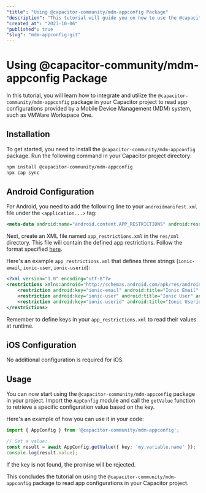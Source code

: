 ```yaml
---
"title": "Using @capacitor-community/mdm-appconfig Package"
"description": "This tutorial will guide you on how to use the @capacitor-community/mdm-appconfig package to read app configurations written by a MDM, such as VMWare Workspace One, in your Capacitor project."
"created_at": "2023-10-06"
"published": true
"slug": "mdm-appconfig-git"
---
```


# Using @capacitor-community/mdm-appconfig Package

In this tutorial, you will learn how to integrate and utilize the `@capacitor-community/mdm-appconfig` package in your Capacitor project to read app configurations provided by a Mobile Device Management (MDM) system, such as VMWare Workspace One.

## Installation

To get started, you need to install the `@capacitor-community/mdm-appconfig` package. Run the following command in your Capacitor project directory:

```bash
npm install @capacitor-community/mdm-appconfig
npx cap sync
```

## Android Configuration

For Android, you need to add the following line to your `androidmanifest.xml` file under the `<application...>` tag:

```xml
<meta-data android:name="android.content.APP_RESTRICTIONS" android:resource="@xml/app_restrictions" />
```

Next, create an XML file named `app_restrictions.xml` in the `res/xml` directory. This file will contain the defined app restrictions. Follow the format specified [here](http://developer.android.com/reference/android/content/RestrictionsManager.html).

Here's an example `app_restrictions.xml` that defines three strings (`ionic-email`, `ionic-user`, `ionic-userid`):

```xml
<?xml version="1.0" encoding="utf-8"?>
<restrictions xmlns:android="http://schemas.android.com/apk/res/android">
    <restriction android:key="ionic-email" android:title="Ionic Email" android:restrictionType="string" android:defaultValue="" />
    <restriction android:key="ionic-user" android:title="Ionic User" android:restrictionType="string" android:defaultValue="" />
    <restriction android:key="ionic-userid" android:title="Ionic Userid" android:restrictionType="string" android:defaultValue="" />
</restrictions>
```

Remember to define keys in your `app_restrictions.xml` to read their values at runtime.

## iOS Configuration

No additional configuration is required for iOS.

## Usage

You can now start using the `@capacitor-community/mdm-appconfig` package in your project. Import the `AppConfig` module and call the `getValue` function to retrieve a specific configuration value based on the key.

Here's an example of how you can use it in your code:

```typescript
import { AppConfig } from '@capacitor-community/mdm-appconfig';

// Get a value:
const result = await AppConfig.getValue({ key: 'my.variable.name' });
console.log(result.value);
```

If the key is not found, the promise will be rejected.

This concludes the tutorial on using the `@capacitor-community/mdm-appconfig` package to read app configurations in your Capacitor project.